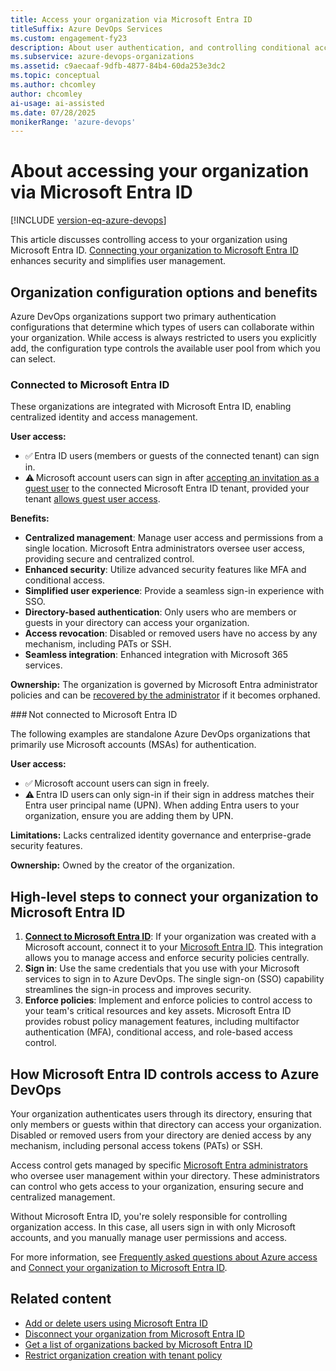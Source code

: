 ```yaml
---
title: Access your organization via Microsoft Entra ID
titleSuffix: Azure DevOps Services
ms.custom: engagement-fy23
description: About user authentication, and controlling conditional access to your organization with a Microsoft Entra tenant.
ms.subservice: azure-devops-organizations
ms.assetid: c9aecaaf-9dfb-4877-84b4-60da253e3dc2
ms.topic: conceptual
ms.author: chcomley
author: chcomley
ai-usage: ai-assisted
ms.date: 07/28/2025
monikerRange: 'azure-devops'
---
```


# About accessing your organization via Microsoft Entra ID

[!INCLUDE [version-eq-azure-devops](../../includes/version-eq-azure-devops.md)]

This article discusses controlling access to your organization using Microsoft Entra ID. [Connecting your organization to Microsoft Entra ID](connect-organization-to-azure-ad.md) enhances security and simplifies user management.

## Organization configuration options and benefits

Azure DevOps organizations support two primary authentication configurations that determine which types of users can collaborate within your organization. While access is always restricted to users you explicitly add, the configuration type controls the available user pool from which you can select. 

### Connected to Microsoft Entra ID 

These organizations are integrated with Microsoft Entra ID, enabling centralized identity and access management. 

**User access:** 

- ✅ Entra ID users (members or guests of the connected tenant) can sign in. 
- ⚠️ Microsoft account users can sign in after [accepting an invitation as a guest user](/entra/external-id/b2b-quickstart-add-guest-users-portal) to the connected Microsoft Entra ID tenant, provided your tenant [allows guest user access](/entra/external-id/external-collaboration-settings-configure). 

**Benefits:**

- **Centralized management**: Manage user access and permissions from a single location. Microsoft Entra administrators oversee user access, providing secure and centralized control.
- **Enhanced security**: Utilize advanced security features like MFA and conditional access.
- **Simplified user experience**: Provide a seamless sign-in experience with SSO.
- **Directory-based authentication**: Only users who are members or guests in your directory can access your organization.
- **Access revocation**: Disabled or removed users have no access by any mechanism, including PATs or SSH.
- **Seamless integration**: Enhanced integration with Microsoft 365 services.

**Ownership:** The organization is governed by Microsoft Entra administrator policies and can be [recovered by the administrator](resolve-orphaned-organization.md) if it becomes orphaned. 

### Not connected to Microsoft Entra ID 

The following examples are standalone Azure DevOps organizations that primarily use Microsoft accounts (MSAs) for authentication. 

**User access:** 

- ✅ Microsoft account users can sign in freely. 
- ⚠️ Entra ID users can only sign-in if their sign in address matches their Entra user principal name (UPN). When adding Entra users to your organization, ensure you are adding them by UPN. 

**Limitations:** Lacks centralized identity governance and enterprise-grade security features. 

**Ownership:** Owned by the creator of the organization. 

## High-level steps to connect your organization to Microsoft Entra ID

1. **[Connect to Microsoft Entra ID](connect-organization-to-azure-ad.md)**: If your organization was created with a Microsoft account, connect it to your [Microsoft Entra ID](/azure/active-directory/fundamentals/active-directory-whatis). This integration allows you to manage access and enforce security policies centrally.
2. **Sign in**: Use the same credentials that you use with your Microsoft services to sign in to Azure DevOps. The single sign-on (SSO) capability streamlines the sign-in process and improves security.
3. **Enforce policies**: Implement and enforce policies to control access to your team's critical resources and key assets. Microsoft Entra ID provides robust policy management features, including multifactor authentication (MFA), conditional access, and role-based access control.

<a name='how-azure-ad-controls-access-to-azure-devops'></a>

## How Microsoft Entra ID controls access to Azure DevOps

Your organization authenticates users through its directory, ensuring that only members or guests within that directory can access your organization. Disabled or removed users from your directory are denied access by any mechanism, including personal access tokens (PATs) or SSH.

Access control gets managed by specific [Microsoft Entra administrators](/azure/active-directory/roles/permissions-reference) who oversee user management within your directory. These administrators can control who gets access to your organization, ensuring secure and centralized management.

Without Microsoft Entra ID, you're solely responsible for controlling organization access. In this case, all users sign in with only Microsoft accounts, and you manually manage user permissions and access.

For more information, see [Frequently asked questions about Azure access](faq-azure-access.yml) and [Connect your organization to Microsoft Entra ID](./connect-organization-to-azure-ad.md).

## Related content

* [Add or delete users using Microsoft Entra ID](/azure/active-directory/fundamentals/add-users-azure-active-directory)
* [Disconnect your organization from Microsoft Entra ID](/azure/active-directory/add-users-azure-active-directory#delete-a-user)
* [Get a list of organizations backed by Microsoft Entra ID](get-list-of-organizations-connected-to-microsoft-entra-id.md)
* [Restrict organization creation with tenant policy](azure-ad-tenant-policy-restrict-org-creation.md)
